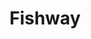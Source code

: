 ---
layout: project
title:  "Fishway"
seo_description: "UX/UI, front-end development, and animation for a Fairmount Waterworks educational application."
featured-image: "fishway/fishway_hero.png"
featured-alt: "Screenshot of winning screen for the Fishway game."
featured-bg: "#c5eafb"
featured-size: "cropped"
casestudy: true
excerpt: "UX/UI design, front-end, animation."
hero:
    title: "Fishway touchscreen"
    tagline: "An educational game"
    desc: |
        The Fairmount Waterworks is a gem of a museum located in Philadelphia along the Schuylkill trail. The museum planned to redesign an application that accompanied their tour of the fishway, just outside of the museum. 

        Developed under the creative direction of Victoria Prizzia from [Habithèque](https://www.habitheque.com/)
    image: "fishway/fishway_hero.png"
    image-alt: "Screenshot of winning screen for the Fishway game."
    image-bg: "#c5eafb"
    image-size: "cropped"
    roles: "UX/UI design, front-end, animation"
    organization:
        name: Azavea
        url: "https://www.azavea.com/"
sections:
    - type: "default"
      layout: "text-only"
      title: "Background"
      desc: |
        This was a somewhat unusual project for Azavea, and presented a great opportunity to design something special for a local institution. The team also worked with some new-to-us techniques, writing a React App using [styled-components](https://styled-components.com/) rather than a classic SASS project set-up. 
    - type: "default"
      layout: "text-only"
      title: "Design research"
      desc: |
        The application already existed and was used by employees and visitors of the museum. As a result, we already knew the audience for the application was necessarily broad.  Our first step was to make a visit to the site, notebooks and camera-phones in hand. To get the best data, we went during a high-traffic time and intended to conduct guerilla interviews. My aim was to: 

        1. Better understand the context in which the application is being used.
        2. Observe actual users and ask them questions about their experience.

        I felt it was important to include the development team in this process so that they could develop empathy for the user and become thought-partners at this early stage of the project. 
    - type: "grid"
      layout: "big-small-small"
      caption: "My colleagues and I at the Fairmount Waterworks museum."
      visual: 
        - image: "fishway/fishway_research_04.jpg"
          image-alt: "Photograph of the original Fishway application, and hand pinching on the screen."
        - image: "fishway/fishway_research_01.jpg"
          image-alt: "Two people standing in front of the original Fishway application."
        - image: "fishway/fishway_research_03.jpg"
          image-alt: "Photo from below of the original Fishway application."
    - type: "default"
      layout: "text-visual"
      desc: |
        Findings from our museum-visit ended up being invaluable to the design and development process. We learned a lot about how people used the application, what other exhibits looked like, and technical issues in the current application. As a company, we don’t typically work on games or exhibit applications, so we also were able to get a good feel for what gameplay could be like. Some key findings were:

        - The museum was fairly noisey, which ultimately influenced how we handled sound.
        - There were scrolling issues in the existing application, that caused confusion for even employees at the museum.
        - Users of the application felt that gameplay was too easy.

        After compilling our findings, I started by developing a simple diagram of a new organization for the application, and then black-and-white wireframes of improved gameplay.
      visual: 
        type: "image"
        image: "fishway/fishway_wireframes_01.jpg"
        image-alt: "An information architecture diagram underneath a wireframe."
        caption: "A diagram of a revised page structure and early wireframe."
    - type: "default"
      layout: "text-visual"
      title: "Visual design"
      desc: |
        Once we had established a new structure, I began working on a new visual style. Fortunately, we were able to use some excellent, realistic illustrations that had already been embedded into the application. I wanted to ensure that the application design would act as a semi-neutral frame. 

        To this end, I established early on that the concept for the application's structure would be going to different depths of the fishway. As the user navigates to different sections, the screen behind the content changes color to indicate depth, with the entrance and the game being partially above the waves.
    - type: "grid"
      layout: "small-small-big"
      caption: "Final visual designs."
      visual: 
        - image: "fishway/fishway_app_01.jpg"
          image-alt: "Several button styles and card styles within the application."
        - image: "fishway/fishway_app_03.jpg"
          image-alt: "Several button styles and card styles within the application."
        - image: "fishway/fishway_app_04.jpg"
          image-alt: "Several button styles and card styles within the application."
    - type: "default"
      layout: "text-only"
      title: "Front-end development"
      desc: |
        The application was built in React – it was my first opportunity to use the framework. Though the application already existed, it was built long enough ago that it made sense for our development team to start from scratch. 

        After some Udemy courses and a deep dive into the (excellent) React docs, I began applying the color scheme, creating reusable UI components, and incorporating a new typeface. I wanted mimimal UI, and chose to build the front-end upon [Rebass.js](https://rebassjs.org/). This offered some much-needed flexibility, while giving us a light-weight starting point.
    - type: "default"
      layout: "text-visual"
      title: "Animation"
      desc: |
        Last but not least, we incorporated AirBnB’s [Lottie library](https://airbnb.io/lottie/) in order to use custom SVG illustrations, as well as [React Transition Group](http://reactcommunity.org/react-transition-group/css-transition) in order to animate fish on the homescreen and smooth transitions between sections of the application.
      visual:
        type: "video"
        path: "fishway/fishway_animation_01.mp4"
        

---